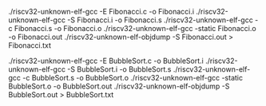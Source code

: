./riscv32-unknown-elf-gcc -E Fibonacci.c -o Fibonacci.i
./riscv32-unknown-elf-gcc -S Fibonacci.i -o Fibonacci.s
./riscv32-unknown-elf-gcc -c Fibonacci.s -o Fibonacci.o
./riscv32-unknown-elf-gcc -static Fibonacci.o -o Fibonacci.out
./riscv32-unknown-elf-objdump -S Fibonacci.out > Fibonacci.txt

./riscv32-unknown-elf-gcc -E BubbleSort.c -o BubbleSort.i
./riscv32-unknown-elf-gcc -S BubbleSort.i -o BubbleSort.s
./riscv32-unknown-elf-gcc -c BubbleSort.s -o BubbleSort.o
./riscv32-unknown-elf-gcc -static BubbleSort.o -o BubbleSort.out
./riscv32-unknown-elf-objdump -S BubbleSort.out > BubbleSort.txt